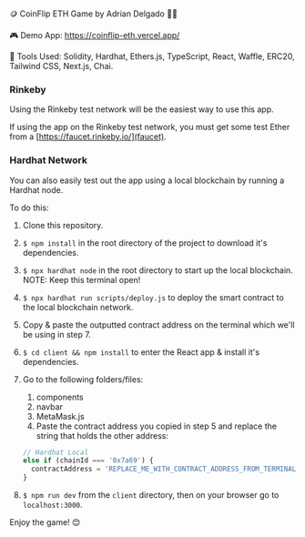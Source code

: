 🪙 CoinFlip ETH Game by Adrian Delgado 👨‍💻

🎮 Demo App: https://coinflip-eth.vercel.app/

🎨 Tools Used: Solidity, Hardhat, Ethers.js, TypeScript, React, Waffle, ERC20, Tailwind CSS, Next.js, Chai.

### Rinkeby

Using the Rinkeby test network will be the easiest way to use this app.

If using the app on the Rinkeby test network, you must get some test Ether from a [https://faucet.rinkeby.io/](faucet).

### Hardhat Network

You can also easily test out the app using a local blockchain by running a Hardhat node.

To do this:

1. Clone this repository.
2. `$ npm install` in the root directory of the project to download it's dependencies.
3. `$ npx hardhat node` in the root directory to start up the local blockchain. NOTE: Keep this terminal open!
4. `$ npx hardhat run scripts/deploy.js` to deploy the smart contract to the local blockchain network.
5. Copy & paste the outputted contract address on the terminal which we'll be using in step 7.
6. `$ cd client && npm install` to enter the React app & install it's dependencies.
7. Go to the following folders/files:
   1. components
   2. navbar
   3. MetaMask.js
   4. Paste the contract address you copied in step 5 and replace the string that holds the other address:

    ```javascript
    // Hardhat Local
    else if (chainId === '0x7a69') {
      contractAddress = 'REPLACE_ME_WITH_CONTRACT_ADDRESS_FROM_TERMINAL';
    }
    ```

8. `$ npm run dev` from the `client` directory, then on your browser go to `localhost:3000`.

Enjoy the game! 😊
